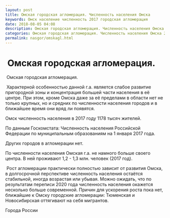 ```yaml
---
layout: post
title: Омская городская агломерация. Численность населения Омска
keywords: Омск население численность 2017 городская агломерация
date: 2018-08-05 04:08
description: Омская городская агломерация. Численность населения Омска 2017
categories: Омская городская агломерация. Численность населения Омска 2017
permalink: nasgor/omskagl.html
---
```


#  Омская городская агломерация.



 Омская городская агломерация.



 Характерной особенностью данной г.а. является слабое развитие пригородной зоны и концентрация большей части населения в её центре. При этом, кроме Омска даже за её пределами в области нет не только крупных, но и средних по численности населения городов и в ближайшее время они вряд ли появятся.



Омск численность населения в 2017 году 1178 тысяч жителей.  


По данным Госкомстата: Численность населения Российской Федерации по муниципальным образованиям на 1 января 2017 года.


Других городов в агломерации нет.


По численности населения Омская г.а. не намного больше своего центра. В ней проживают 1,2 - 1,3 млн. человек (2017 год).




 Рост агломерации практически полностью зависит от развития Омска, в долгосрочной перспективе численность населения остаётся стабильной, иногда возрастая или убывая.
Можно ожидать, что по результатам переписи 2020 года численность населения окажется несколько больше современной. Причин для ускорения роста пока нет, ближайшие к Омску городские агломерации: Тюменская и Новосибирская оттягивают на себя мигрантов.






Города России

		
